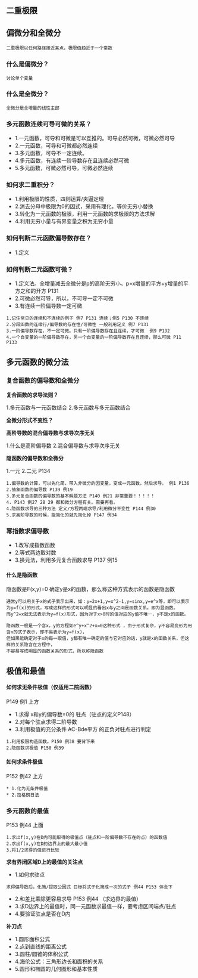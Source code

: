## 二重极限

## 偏微分和全微分

`二重极限以任何路径接近某点，极限值趋近于一个常数`
### 什么是偏微分？
`讨论单个变量`

### 什么是全微分？
`全微分是全增量的线性主部`

### 多元函数连续可导可微的关系？

* 1.一元函数，可导和可微是可以互推的。可导必然可微，可微必然可导
* 2.一元函数，可导和可微都必然连续
* 3.多元函数，可导不一定连续。
* 4.多元函数，有连续一阶导数存在且连续必然可微
* 5.多元函数，可微必然可导，可微必然连续


### 如何求二重积分？
* 1.利用极限的性质，四则运算/夹逼定理
* 2.消去分母中极限为0的因式，采用有理化，等价无穷小替换
* 3.转化为一元函数的极限，利用一元函数的求极限的方法求解
* 4.利用无穷小量与有界变量之积为无穷小量

### 如何判断二元函数偏导数存在？
* 1.定义

### 如何判断二元函数可微？

* 1.定义法。全增量减去全微分是p的高阶无穷小。p=x增量的平方+y增量的平方之和的开方 P131
* 2.可微必然可导，所以，不可导一定不可微
* 3.有连续一阶偏导数一定可微

```
1.记住常见的连续和不连续的例子 例7 P131 连续；例5 P130 不连续
2.分段函数的连续行/偏导数的存在性/可微性 一般利用定义 例7 P131
3.一阶偏导数存在，不一定可微。只有一阶偏导数存在且连续，才可微  例9 P132
4.一个自变量的一阶偏导数存在，另一个自变量的一阶偏导数存在且连续，那么可微 P11 P133
```

## 多元函数的微分法

### 复合函数的偏导数和全微分

**复合函数的求导法则？**

1.多元函数与一元函数结合
2.多元函数与多元函数结合

**全微分形式不变性？**

**高阶导数的混合偏导数与求导次序无关**

1.什么是高阶偏导数
2.混合偏导数与求导次序无关

**隐函数的偏导数和全微分**

1.一元
2.二元 P134

```
1.偏导数的计算，可以先化简，带入非微分的因变量，变成一元函数，然后求导。 例1 P136
2.抽象函数的偏导数 P139 例19
3.多元复合函数的偏导数的基本解题方法 P140 例21 非常重要！！！！！
4. P143 例27 28 29 都和微分方程有关。需要再看。
4.隐函数求导的三种方法 定义/方程两端求导/利用微分不变性 P144 例30
5.求高阶导数的时候，能简化的就先简化掉 P147 例34
```

### 幂指数求偏导数

* 1.改写成指数函数
* 2.等式两边取对数
* 3.换元法，利用多元复合函数求导 P137 例15

#### 什么是隐函数

隐函数是F(x,y)=0 确定y是x的函数，那么称这种方式表示的函数是隐函数

```
通常y可以用关于x的式子表示出来，如：y=2x+1,y=x^2-1,y=sinx,y=e^x等，即可以表示为y=f(x)的形式，写成这样的形式可以明显的看出x与y之间是函数关系。即为显函数。
而y^2=x就无法表示为y=f(x)形式，因为对于x>0时的值对应的y值不唯一，y不是x的函数。

隐函数一般是一个含x，y的方程如e^y+x^2+x=0这种形式 ，由于形式复杂，y不容易变形为用含x的式子表示，即不易表示为y=f(x)，
但如果能确定对于x的每一取值，y都有唯一确定的值与它对应的话，y就是x的函数关系，但这样的关系隐含在方程中，
不容易写成明显的函数关系的形式，所以称隐函数
```

## 极值和最值

#### 如何求无条件极值（仅适用二院函数）
P149 例1 上方
* 1.求得 x和y的偏导数=0的 驻点（驻点的定义P148）
* 2.对每个驻点求得二阶导数
* 3.利用极值的充分条件 AC-Bde平方 的正负对驻点进行判定

```
1.利用极限构造函数。P150 例38 要背下来
2.隐函数求极值 P150 例39 
```
#### 如何求条件极值
P152 例42 上方
```
* 1.化为无条件极值
* 2.拉格朗日法
```

### 多元函数的最值
P153 例44 上面
```
1.求出f(x,y)在D内可能取得的极值点（驻点和一阶偏导数不存在的点）的函数值
2.求出f(x,y)在D的边界上的最大最小值
3.将1/2求得的值进行比较
```
**求有界闭区域D上的最值的关注点**

* 1.如何求驻点

`求得偏导数后，化简/提取公因式 目标将式子化简成一次的式子 例44 P153 体会下`

* 2.和差比乘除更容易求导 P153 例44 （求边界的最值）
* 3.求D边界上的最值时，同一元函数求最值一样，要考虑区间端点/驻点
* 4.要验证驻点是否在D内

**补刀点**
* 1.圆形面积公式 
* 2.点到直线的距离公式
* 3.圆柱/圆锥的体积公式
* 4.海伦公式：三角形边长和面积的关系
* 5.圆形和椭圆的几何图形和基本性质